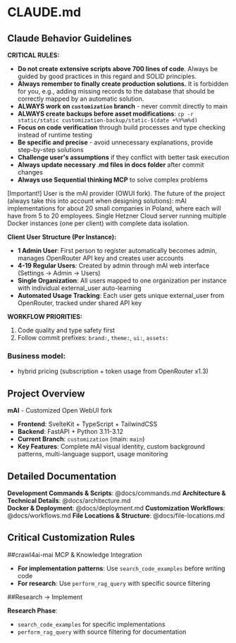 # CLAUDE.md

## Claude Behavior Guidelines

**CRITICAL RULES:**
- **Do not create extensive scripts above 700 lines of code**. Always be guided by good practices in this regard and SOLID principles.
- **Always remember to finally create production solutions.** It is forbidden for you, e.g., adding missing records to the database that should be correctly mapped by an automatic solution.
- **ALWAYS work on `customization` branch** - never commit directly to main
- **ALWAYS create backups before asset modifications**: `cp -r static/static customization-backup/static-$(date +%Y%m%d)`
- **Focus on code verification** through build processes and type checking instead of runtime testing
- **Be specific and precise** - avoid unnecessary explanations, provide step-by-step solutions
- **Challenge user's assumptions** if they conflict with better task execution
- **Always update necessary .md files in docs folder** after commit changes
- **Always use Sequential thinking MCP** to solve complex problems

[Important!] User is the mAI provider (OWUI fork). The future of the project (always take this into account when designing solutions): mAI implementations for about 20 small companies in Poland, where each will have from 5 to 20 employees. Single Hetzner Cloud server running multiple Docker instances (one per client) with complete data isolation.

**Client User Structure (Per Instance):**
- **1 Admin User**: First person to register automatically becomes admin, manages OpenRouter API key and creates user accounts
- **4-19 Regular Users**: Created by admin through mAI web interface (Settings → Admin → Users)
- **Single Organization**: All users mapped to one organization per instance with individual external_user auto-learning
- **Automated Usage Tracking**: Each user gets unique external_user from OpenRouter, tracked under shared API key

**WORKFLOW PRIORITIES:**
1. Code quality and type safety first
3. Follow commit prefixes: `brand:`, `theme:`, `ui:`, `assets:`

### Business model:
- hybrid pricing (subscription + token usage from OpenRouter x1.3)

## Project Overview

**mAI** - Customized Open WebUI fork
- **Frontend**: SvelteKit + TypeScript + TailwindCSS
- **Backend**: FastAPI + Python 3.11-3.12
- **Current Branch**: `customization` (main: `main`)
- **Key Features**: Complete mAI visual identity, custom background patterns, multi-language support, usage monitoring

## Detailed Documentation

**Development Commands & Scripts**: @docs/commands.md
**Architecture & Technical Details**: @docs/architecture.md  
**Docker & Deployment**: @docs/deployment.md
**Customization Workflows**: @docs/workflows.md
**File Locations & Structure**: @docs/file-locations.md

## Critical Customization Rules

##crawl4ai-mai MCP & Knowledge Integration

- **For implementation patterns**: Use `search_code_examples` before writing code
- **For research**: Use `perform_rag_query` with specific source filtering

##Research → Implement

**Research Phase**:
   - `search_code_examples` for specific implementations
   - `perform_rag_query` with source filtering for documentation
